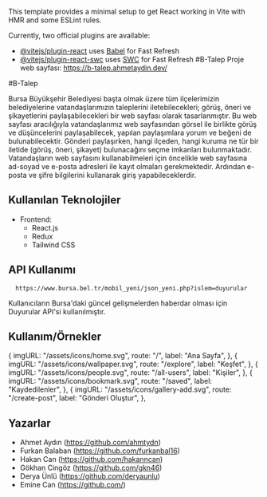 This template provides a minimal setup to get React working in Vite with HMR and some ESLint rules.

Currently, two official plugins are available:

- [@vitejs/plugin-react](https://github.com/vitejs/vite-plugin-react/blob/main/packages/plugin-react/README.md) uses [Babel](https://babeljs.io/) for Fast Refresh
- [@vitejs/plugin-react-swc](https://github.com/vitejs/vite-plugin-react-swc) uses [SWC](https://swc.rs/) for Fast Refresh
#B-Talep 
Proje web sayfası:
https://b-talep.ahmetaydin.dev/

#B-Talep 

Bursa Büyükşehir  Belediyesi başta  olmak üzere tüm ilçelerimizin belediyelerine vatandaşlarımızın taleplerini iletebilecekleri; görüş, öneri  ve şikayetlerini paylaşabilecekleri bir web sayfası olarak tasarlanmıştır. Bu web sayfası aracılığıyla vatandaşlarımız web sayfasından görsel ile birlikte görüş ve düşüncelerini paylaşabilecek, yapılan paylaşımlara yorum ve beğeni de bulunabilecektir. 
Gönderi paylaşırken, hangi ilçeden, hangi kuruma ne tür bir iletide (görüş, öneri, şikayet) bulunacağını seçme imkanları bulunmaktadır.
Vatandaşların web sayfasını kullanabilmeleri için öncelikle web sayfasına ad-soyad ve e-posta adresleri ile kayıt olmaları gerekmektedir. Ardından e-posta ve şifre bilgilerini kullanarak giriş yapabileceklerdir.





## Kullanılan Teknolojiler

- Frontend:
  - React.js
  - Redux
  - Tailwind CSS

  
## API Kullanımı

```
  https://www.bursa.bel.tr/mobil_yeni/json_yeni.php?islem=duyurular
```
Kullanıcıların Bursa'daki güncel gelişmelerden haberdar olması için Duyurular API'si kullanılmıştır.
  
## Kullanım/Örnekler


  {
    imgURL: "/assets/icons/home.svg",
    route: "/",
    label: "Ana Sayfa",
  },
  {
    imgURL: "/assets/icons/wallpaper.svg",
    route: "/explore",
    label: "Keşfet",
  },
  {
    imgURL: "/assets/icons/people.svg",
    route: "/all-users",
    label: "Kişiler",
  },
  {
    imgURL: "/assets/icons/bookmark.svg",
    route: "/saved",
    label: "Kaydedilenler",
  },
  {
    imgURL: "/assets/icons/gallery-add.svg",
    route: "/create-post",
    label: "Gönderi Oluştur",
  },

## Yazarlar

- Ahmet Aydın (https://github.com/ahmtydn) 
- Furkan Balaban (https://github.com/furkanbal16) 
- Hakan Can (https://github.com/hakanncan) 
- Gökhan Cingöz (https://github.com/gkn46) 
- Derya Ünlü (https://github.com/deryaunlu) 
- Emine Can (https://github.com/) 


  



  
